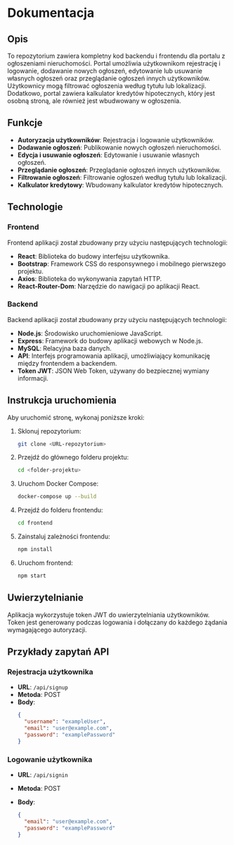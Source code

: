 # Dokumentacja

## Opis

To repozytorium zawiera kompletny kod backendu i frontendu dla portalu z ogłoszeniami nieruchomości. Portal umożliwia użytkownikom rejestrację i logowanie, dodawanie nowych ogłoszeń, edytowanie lub usuwanie własnych ogłoszeń oraz przeglądanie ogłoszeń innych użytkowników. Użytkownicy mogą filtrować ogłoszenia według tytułu lub lokalizacji. Dodatkowo, portal zawiera kalkulator kredytów hipotecznych, który jest osobną stroną, ale również jest wbudwowany w ogłoszenia.

## Funkcje

- **Autoryzacja użytkowników**: Rejestracja i logowanie użytkowników.
- **Dodawanie ogłoszeń**: Publikowanie nowych ogłoszeń nieruchomości.
- **Edycja i usuwanie ogłoszeń**: Edytowanie i usuwanie własnych ogłoszeń.
- **Przeglądanie ogłoszeń**: Przeglądanie ogłoszeń innych użytkowników.
- **Filtrowanie ogłoszeń**: Filtrowanie ogłoszeń według tytułu lub lokalizacji.
- **Kalkulator kredytowy**: Wbudowany kalkulator kredytów hipotecznych.

## Technologie

### Frontend

Frontend aplikacji został zbudowany przy użyciu następujących technologii:
- **React**: Biblioteka do budowy interfejsu użytkownika.
- **Bootstrap**: Framework CSS do responsywnego i mobilnego pierwszego projektu.
- **Axios**: Biblioteka do wykonywania zapytań HTTP.
- **React-Router-Dom**: Narzędzie do nawigacji po aplikacji React.

### Backend

Backend aplikacji został zbudowany przy użyciu następujących technologii:
- **Node.js**: Środowisko uruchomieniowe JavaScript.
- **Express**: Framework do budowy aplikacji webowych w Node.js.
- **MySQL**: Relacyjna baza danych.
- **API**: Interfejs programowania aplikacji, umożliwiający komunikację między frontendem a backendem.
- **Token JWT**: JSON Web Token, używany do bezpiecznej wymiany informacji.


## Instrukcja uruchomienia

Aby uruchomić stronę, wykonaj poniższe kroki:

1. Sklonuj repozytorium:
   ```bash
   git clone <URL-repozytorium>
   ```

2. Przejdź do głównego folderu projektu:
   ```bash
   cd <folder-projektu>
   ```

3. Uruchom Docker Compose:
   ```bash
   docker-compose up --build
   ```

4. Przejdź do folderu frontendu:
   ```bash
   cd frontend
   ```

5. Zainstaluj zależności frontendu:
   ```bash
   npm install
   ```

6. Uruchom frontend:
   ```bash
   npm start
   ```


## Uwierzytelnianie

Aplikacja wykorzystuje token JWT do uwierzytelniania użytkowników. Token jest generowany podczas logowania i dołączany do każdego żądania wymagającego autoryzacji.

## Przykłady zapytań API

### Rejestracja użytkownika

- **URL**: `/api/signup`
- **Metoda**: POST
- **Body**:
  ```json
  {
    "username": "exampleUser",
    "email": "user@example.com",
    "password": "examplePassword"
  }
  ```

### Logowanie użytkownika

- **URL**: `/api/signin`
- **Metoda**: POST

- **Body**:
  ```json
  {
    "email": "user@example.com",
    "password": "examplePassword"
  }
  ```

